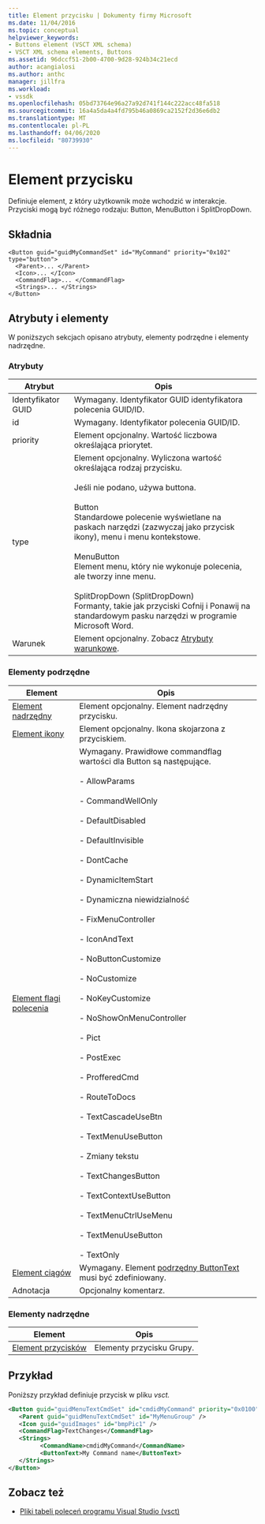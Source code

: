 ```yaml
---
title: Element przycisku | Dokumenty firmy Microsoft
ms.date: 11/04/2016
ms.topic: conceptual
helpviewer_keywords:
- Buttons element (VSCT XML schema)
- VSCT XML schema elements, Buttons
ms.assetid: 96dccf51-2b00-4700-9d28-924b34c21ecd
author: acangialosi
ms.author: anthc
manager: jillfra
ms.workload:
- vssdk
ms.openlocfilehash: 05bd73764e96a27a92d741f144c222acc48fa518
ms.sourcegitcommit: 16a4a5da4a4fd795b46a0869ca2152f2d36e6db2
ms.translationtype: MT
ms.contentlocale: pl-PL
ms.lasthandoff: 04/06/2020
ms.locfileid: "80739930"
---
```

# <a name="button-element"></a>Element przycisku
Definiuje element, z który użytkownik może wchodzić w interakcje. Przyciski mogą być różnego rodzaju: Button, MenuButton i SplitDropDown.

## <a name="syntax"></a>Składnia

```
<Button guid="guidMyCommandSet" id="MyCommand" priority="0x102" type="button">
  <Parent>... </Parent>
  <Icon>... </Icon>
  <CommandFlag>... </CommandFlag>
  <Strings>... </Strings>
</Button>
```

## <a name="attributes-and-elements"></a>Atrybuty i elementy
 W poniższych sekcjach opisano atrybuty, elementy podrzędne i elementy nadrzędne.

### <a name="attributes"></a>Atrybuty

|Atrybut|Opis|
|---------------|-----------------|
|Identyfikator GUID|Wymagany. Identyfikator GUID identyfikatora polecenia GUID/ID.|
|id|Wymagany. Identyfikator polecenia GUID/ID.|
|priority|Element opcjonalny. Wartość liczbowa określająca priorytet.|
|type|Element opcjonalny. Wyliczona wartość określająca rodzaj przycisku.<br /><br /> Jeśli nie podano, używa buttona.<br /><br /> Button<br /> Standardowe polecenie wyświetlane na paskach narzędzi (zazwyczaj jako przycisk ikony), menu i menu kontekstowe.<br /><br /> MenuButton<br /> Element menu, który nie wykonuje polecenia, ale tworzy inne menu.<br /><br /> SplitDropDown (SplitDropDown)<br /> Formanty, takie jak przyciski Cofnij i Ponawij na standardowym pasku narzędzi w programie Microsoft Word.|
|Warunek|Element opcjonalny. Zobacz [Atrybuty warunkowe](../extensibility/vsct-xml-schema-conditional-attributes.md).|

### <a name="child-elements"></a>Elementy podrzędne

|Element|Opis|
|-------------|-----------------|
|[Element nadrzędny](../extensibility/parent-element.md)|Element opcjonalny. Element nadrzędny przycisku.|
|[Element ikony](../extensibility/icon-element.md)|Element opcjonalny. Ikona skojarzona z przyciskiem.|
|[Element flagi polecenia](../extensibility/command-flag-element.md)|Wymagany. Prawidłowe commandflag wartości dla Button są następujące.<br /><br /> - AllowParams<br /><br /> - CommandWellOnly<br /><br /> - DefaultDisabled<br /><br /> - DefaultInvisible<br /><br /> - DontCache<br /><br /> - DynamicItemStart<br /><br /> - Dynamiczna niewidzialność<br /><br /> - FixMenuController<br /><br /> - IconAndText<br /><br /> - NoButtonCustomize<br /><br /> - NoCustomize<br /><br /> - NoKeyCustomize<br /><br /> - NoShowOnMenuController<br /><br /> - Pict<br /><br /> - PostExec<br /><br /> - ProfferedCmd<br /><br /> - RouteToDocs<br /><br /> - TextCascadeUseBtn<br /><br /> - TextMenuUseButton<br /><br /> - Zmiany tekstu<br /><br /> - TextChangesButton<br /><br /> - TextContextUseButton<br /><br /> - TextMenuCtrlUseMenu<br /><br /> - TextMenuUseButton<br /><br /> - TextOnly|
|[Element ciągów](../extensibility/strings-element.md)|Wymagany. Element [podrzędny ButtonText](../extensibility/buttontext-element.md) musi być zdefiniowany.|
|Adnotacja|Opcjonalny komentarz.|

### <a name="parent-elements"></a>Elementy nadrzędne

|Element|Opis|
|-------------|-----------------|
|[Element przycisków](../extensibility/buttons-element.md)|Elementy przycisku Grupy.|

## <a name="example"></a>Przykład
 Poniższy przykład definiuje przycisk w pliku *vsct.*

 ```xml
<Button guid="guidMenuTextCmdSet" id="cmdidMyCommand" priority="0x0100" type="Button">
    <Parent guid="guidMenuTextCmdSet" id="MyMenuGroup" />
    <Icon guid="guidImages" id="bmpPic1" />
    <CommandFlag>TextChanges</CommandFlag>
    <Strings>
          <CommandName>cmdidMyCommand</CommandName>
          <ButtonText>My Command name</ButtonText>
    </Strings>
</Button>
 ```

## <a name="see-also"></a>Zobacz też
- [Pliki tabeli poleceń programu Visual Studio (vsct)](../extensibility/internals/visual-studio-command-table-dot-vsct-files.md)

